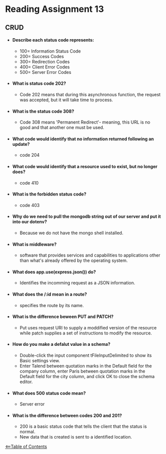 # Reading Assignment 13
## CRUD

- #### Describe each status code represents:
    - 100= Information Status Code
    - 200= Success Codes
    - 300= Redirection Codes
    - 400= Client Error Codes
    - 500= Server Error Codes

- #### What is status code 202?
    - Code 202 means that during this asynchronous function, the request was accepted, but it will take time to process.

- #### What is the status code 308?
    - Code 308 means 'Permanent Redirect'- meaning, this URL is no good and that another one must be used.

- #### What code would identify that no information returned following an update?
    - code 204

- #### What code would identify that a resource used to exist, but no longer does?
    - code 410

- #### What is the forbidden status code?
    - code 403

- #### Why do we need to pull the mongodb string out of our server and put it into our dotenv?
    - Because we do not have the mongo shell installed.

- #### What is middleware?
    - software that provides services and capabilities to applications other than what's already offered by the operating system.

- #### What does app.use(express.json()) do?
    - Identifies the incomming request as a JSON information.

- #### What does the /:id mean in a route?
    - specifies the route by its name.

- #### What is the difference beween PUT and PATCH?
    - Put uses request URI to supply a moddified version of the resource while patch supplies a set of instructions to modify the resource.

- #### How do you make a defalut value in a schema?
    - Double-click the input component tFileInputDelimited to show its Basic settings view.
    - Enter Talend between quotation marks in the Default field for the company column, enter Paris between quotation marks in the Default field for the city column, and click OK to close the schema editor.

- #### What does 500 status code mean?
    - Server error

- #### What is the difference between codes 200 and 201?
    - 200 is a basic status code that tells the client that the status is normal.
    - New data that is created is sent to a identified location.

[<==Table of Contents](TOC.three.md)